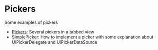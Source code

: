 # Pickers
Some examples of pickers

- [Pickers](#): Several pickers in a tabbed view
- [SimplePicker](#): How to implement a picker with some explanation about UIPickerDelegate and UIPickerDataSource
